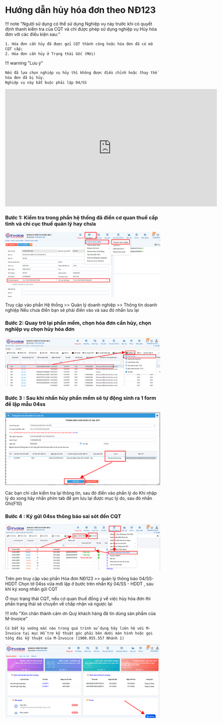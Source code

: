 # **Hướng dẫn hủy hóa đơn theo NĐ123**

!!! note "Người sử dụng có thể sử dụng Nghiệp vụ này trước khi có quyết định thanh kiểm tra của CQT và chỉ được phép sử dụng nghiệp vụ Hủy hóa đơn với các điều kiện sau:"

    1. Hóa đơn cần hủy đã được gửi CQT thành công hoặc hóa đơn đã có mã CQT cấp;
    2. Hóa đơn cần hủy ở Trạng thái Gốc (Mới)

!!! warning "Lưu ý"

    Nếu đã lựa chọn nghiệp vụ hủy thì không được điều chỉnh hoặc thay thế hóa đơn đã bị hủy.
    Nghiệp vụ này bắt buộc phải lập 04/SS

<iframe style="width: 43rem; height: 380px" 
    src="https://www.youtube.com/embed/WSA0CrIhZFM" 
    frameborder="0" allowfullscreen>
</iframe>

### Bước 1: Kiểm tra trong phần hệ thống đã điền cơ quan thuế cấp tình và chi cục thuế quản lý hay chưa

[![Hình 1]][Hình 1]

[Hình 1]: ../../assets/images/invoice1/1.0_huy_1.png

Truy cập vào phần Hệ thống >> Quản lý doanh nghiệp >> Thông tin doanh nghiệp
Nếu chưa điền bạn sẽ phải điền vào và sau đó nhấn lưu lại

### Bước 2: Quay trở lại phần mềm, chọn hóa đơn cần hủy, chọn nghiệp vụ chọn hủy hóa đơn

[![Hình 2]][Hình 2]

[Hình 2]: ../../assets/images/invoice1/1.0_huy_2.png

### Bước 3 : Sau khi nhấn hủy phần mềm sẽ tự động sinh ra 1 form để lập mẫu 04ss

[![Hình 3]][Hình 3]

[Hình 3]: ../../assets/images/invoice1/1.0_huy_3.png

Các bạn chỉ cần kiểm tra lại thông tin, sau đó điền vào phần lý do
Khi nhập lý do xong hãy nhấn phím tab để pm lưu lại được mục lý do, sau đó nhấn Ghi(F10)

### Bước 4 : Ký gửi 04ss thông báo sai sót đến CQT

[![Hình 4]][Hình 4]

[Hình 4]: ../../assets/images/invoice1/1.0_huy_4.png

Trên pm truy cập vào phần Hóa đơn NĐ123 >> quản lý thông báo 04/SS-HDDT
Chọn tờ 04ss vừa mới lập ở bước trên nhấn Ký 04/SS - HDDT , sau khi ký xong nhấn gửi CQT

Ở mục trạng thái CQT, nếu cơ quan thuế đồng ý về việc hủy hóa đơn thì phần trạng thái sẽ chuyển về chấp nhận và ngược lại

!!! info "Xin chân thành cảm ơn Quý khách hàng đã tin dùng sản phẩm của M-Invoice"

    Có bất kỳ vướng mắc nào trong quá trình sử dụng hãy liên hệ với M-Invoice tại mục Hỗ trợ kỹ thuật góc phải bên dưới màn hình hoặc gọi tổng đài kỹ thuật của M-Invoice (1900.955.557 Nhánh 1)

![Hình 5](../../assets/images/invoice1/1.0_suaTienBangTay_5.png)
